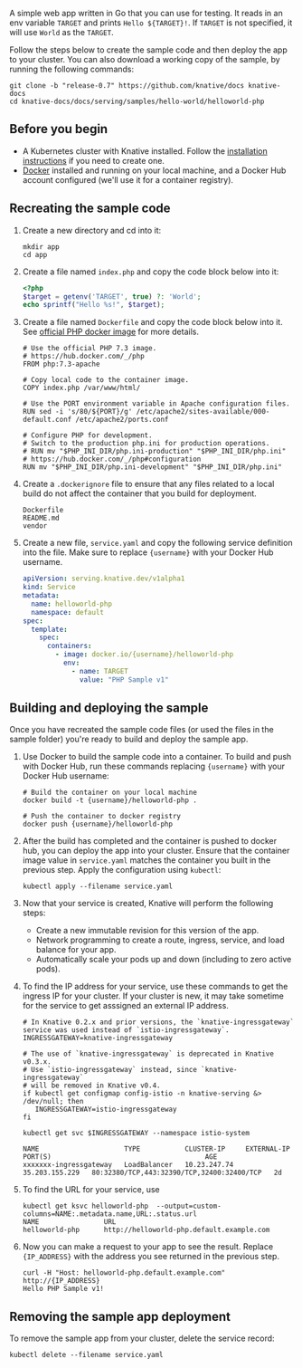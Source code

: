 A simple web app written in Go that you can use for testing. It reads in an env
variable `TARGET` and prints `Hello ${TARGET}!`. If `TARGET` is not specified,
it will use `World` as the `TARGET`.

Follow the steps below to create the sample code and then deploy the app to your
cluster. You can also download a working copy of the sample, by running the
following commands:

```shell
git clone -b "release-0.7" https://github.com/knative/docs knative-docs
cd knative-docs/docs/serving/samples/hello-world/helloworld-php
```

## Before you begin

- A Kubernetes cluster with Knative installed. Follow the
  [installation instructions](../../../../install/README.md) if you need to
  create one.
- [Docker](https://www.docker.com) installed and running on your local machine,
  and a Docker Hub account configured (we'll use it for a container registry).

## Recreating the sample code

1. Create a new directory and cd into it:

   ```shell
   mkdir app
   cd app
   ```

1. Create a file named `index.php` and copy the code block below into it:

   ```php
   <?php
   $target = getenv('TARGET', true) ?: 'World';
   echo sprintf("Hello %s!", $target);
   ```

1. Create a file named `Dockerfile` and copy the code block below into it. See
   [official PHP docker image](https://hub.docker.com/_/php/) for more details.

   ```docker
   # Use the official PHP 7.3 image.
   # https://hub.docker.com/_/php
   FROM php:7.3-apache

   # Copy local code to the container image.
   COPY index.php /var/www/html/

   # Use the PORT environment variable in Apache configuration files.
   RUN sed -i 's/80/${PORT}/g' /etc/apache2/sites-available/000-default.conf /etc/apache2/ports.conf

   # Configure PHP for development.
   # Switch to the production php.ini for production operations.
   # RUN mv "$PHP_INI_DIR/php.ini-production" "$PHP_INI_DIR/php.ini"
   # https://hub.docker.com/_/php#configuration
   RUN mv "$PHP_INI_DIR/php.ini-development" "$PHP_INI_DIR/php.ini"
   ```

1. Create a `.dockerignore` file to ensure that any files related to a local
   build do not affect the container that you build for deployment.

   ```ignore
   Dockerfile
   README.md
   vendor
   ```

1. Create a new file, `service.yaml` and copy the following service definition
   into the file. Make sure to replace `{username}` with your Docker Hub
   username.

   ```yaml
   apiVersion: serving.knative.dev/v1alpha1
   kind: Service
   metadata:
     name: helloworld-php
     namespace: default
   spec:
     template:
       spec:
         containers:
           - image: docker.io/{username}/helloworld-php
             env:
               - name: TARGET
                 value: "PHP Sample v1"
   ```

## Building and deploying the sample

Once you have recreated the sample code files (or used the files in the sample
folder) you're ready to build and deploy the sample app.

1. Use Docker to build the sample code into a container. To build and push with
   Docker Hub, run these commands replacing `{username}` with your Docker Hub
   username:

   ```shell
   # Build the container on your local machine
   docker build -t {username}/helloworld-php .

   # Push the container to docker registry
   docker push {username}/helloworld-php
   ```

1. After the build has completed and the container is pushed to docker hub, you
   can deploy the app into your cluster. Ensure that the container image value
   in `service.yaml` matches the container you built in the previous step. Apply
   the configuration using `kubectl`:

   ```shell
   kubectl apply --filename service.yaml
   ```

1. Now that your service is created, Knative will perform the following steps:

   - Create a new immutable revision for this version of the app.
   - Network programming to create a route, ingress, service, and load balance
     for your app.
   - Automatically scale your pods up and down (including to zero active pods).

1. To find the IP address for your service, use these commands to get the
   ingress IP for your cluster. If your cluster is new, it may take sometime for
   the service to get asssigned an external IP address.

   ```shell
   # In Knative 0.2.x and prior versions, the `knative-ingressgateway` service was used instead of `istio-ingressgateway`.
   INGRESSGATEWAY=knative-ingressgateway

   # The use of `knative-ingressgateway` is deprecated in Knative v0.3.x.
   # Use `istio-ingressgateway` instead, since `knative-ingressgateway`
   # will be removed in Knative v0.4.
   if kubectl get configmap config-istio -n knative-serving &> /dev/null; then
      INGRESSGATEWAY=istio-ingressgateway
   fi

   kubectl get svc $INGRESSGATEWAY --namespace istio-system

   NAME                     TYPE           CLUSTER-IP     EXTERNAL-IP      PORT(S)                                      AGE
   xxxxxxx-ingressgateway   LoadBalancer   10.23.247.74   35.203.155.229   80:32380/TCP,443:32390/TCP,32400:32400/TCP   2d

   ```

1. To find the URL for your service, use

   ```
   kubectl get ksvc helloworld-php  --output=custom-columns=NAME:.metadata.name,URL:.status.url
   NAME                URL
   helloworld-php      http://helloworld-php.default.example.com
   ```

1. Now you can make a request to your app to see the result. Replace
   `{IP_ADDRESS}` with the address you see returned in the previous step.

   ```shell
   curl -H "Host: helloworld-php.default.example.com" http://{IP_ADDRESS}
   Hello PHP Sample v1!
   ```

## Removing the sample app deployment

To remove the sample app from your cluster, delete the service record:

```shell
kubectl delete --filename service.yaml
```
